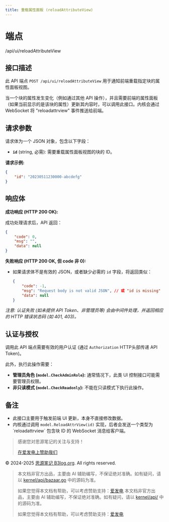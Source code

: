 ```yaml
---
title: 重载属性面板 (reloadAttributeView)
---
```

# 端点

/api/ui/reloadAttributeView

## 接口描述

此 API 端点 `POST /api/ui/reloadAttributeView` 用于通知前端重载指定块的属性面板视图。

当一个块的属性发生变化（例如通过其他 API 操作），并且需要前端的属性面板（如果当前显示的是该块的属性）更新其内容时，可以调用此接口。内核会通过 WebSocket 将 "reloadattrview" 事件推送给前端。

## 请求参数

请求体为一个 JSON 对象，包含以下字段：

-   **`id`** (string, 必需): 需要重载属性面板视图的块的 ID。

**请求示例:**

```json
{
    "id": "20230511230000-abcdefg"
}
```

## 响应体

**成功响应 (HTTP 200 OK):**

成功处理请求后，API 返回：

```json
{
    "code": 0,
    "msg": "",
    "data": null
}
```

**失败响应 (HTTP 200 OK, 但 code 非 0):**

-   如果请求体不是有效的 JSON，或者缺少必需的 `id` 字段，将返回类似：
    
    ```json
    {
        "code": -1, 
        "msg": "Request body is not valid JSON", // 或 "id is missing"
        "data": null
    }
    ```
    

_注意: 认证失败 (如未提供 API Token、非管理员等) 会由中间件处理，并返回相应的 HTTP 错误状态码 (如 401, 403)。_

## 认证与授权

调用此 API 端点需要有效的用户认证 (通过 `Authorization` HTTP头部传递 API Token)。

此外，执行此操作需要：

-   **管理员角色 (`model.CheckAdminRole`):** 通常情况下，此类 UI 控制接口可能需要管理员权限。
-   **非只读模式 (`model.CheckReadonly`):** 不能在只读模式下执行此操作。

## 备注

-   此接口主要用于触发前端 UI 更新，本身不直接修改数据。
-   内核通过调用 `model.ReloadAttrView(id)` 实现，后者会发送一个类型为 \`reloadattrview\` 包含块 ID 的 WebSocket 消息给客户端。

> 感谢您对思源笔记的关注与支持！
> 
> [在爱发电上赞助我们](https://afdian.com/a/leolee9086?tab=feed)

© 2024-2025 [思源笔记 B3log.org](https://b3log.org/siyuan). All rights reserved.
> 本文档非官方出品，主要由 AI 辅助编写，不保证绝对准确。如有疑问，请以 [kernel/api/bazaar.go](https://github.com/siyuan-note/siyuan/blob/master/kernel/api/bazaar.go) 中的源码为准。
> 
> 如果您觉得本文档有帮助，可以考虑赞助支持：[爱发电](https://afdian.com/a/leolee9086?tab=feed)
> 本文档非官方出品，主要由 AI 辅助编写，不保证绝对准确。如有疑问，请以 [kernel/api/](https://github.com/siyuan-note/siyuan/blob/master/kernel/api/) 中的源码为准。
> 
> 如果您觉得本文档有帮助，可以考虑赞助支持：[爱发电](https://afdian.com/a/leolee9086?tab=feed)
